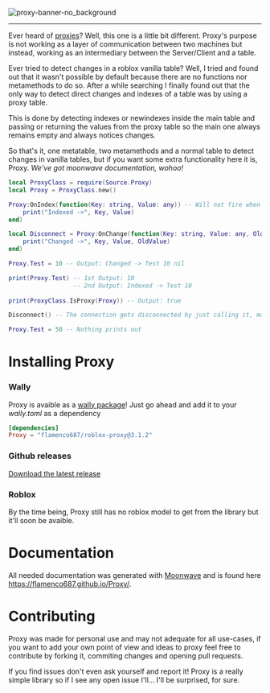 ![proxy-banner-no_background](https://user-images.githubusercontent.com/36084202/148576482-a52bd673-dea5-414a-ac80-4108d55e4c4d.png)

---

Ever heard of [proxies](https://en.wikipedia.org/wiki/Proxy_server)? Well, this one is a little bit different. Proxy's purpose is not working as a layer of communication between two machines but instead, working as an intermediary between the Server/Client and a table.

Ever tried to detect changes in a roblox vanilla table? Well, I tried and found out that it wasn't possible by default because there are no functions nor metamethods to do so. After a while searching I finally found out that the only way to detect direct changes and indexes of a table was by using a proxy table. 

This is done by detecting indexes or newindexes inside the main table and passing or returning the values from the proxy table so the main one always remains empty and always notices changes. 

So that's it, one metatable, two metamethods and a normal table to detect changes in vanilla tables, but if you want some extra functionality here it is, Proxy. *We've got moonwave documentation, wohoo!*

```lua
local ProxyClass = require(Source.Proxy)
local Proxy = ProxyClass.new()

Proxy:OnIndex(function(Key: string, Value: any)) -- Will not fire when the key changes but when it is indexed (ex.: print)
    print("Indexed ->", Key, Value)
end)

local Disconnect = Proxy:OnChange(function(Key: string, Value: any, OldValue: any)
    print("Changed ->", Key, Value, OldValue)
end)

Proxy.Test = 10 -- Output: Changed -> Test 10 nil

print(Proxy.Test) -- 1st Output: 10
                  -- 2nd Output: Indexed -> Test 10
                  
print(ProxyClass.IsProxy(Proxy)) -- Output: true

Disconnect() -- The connection gets disconnected by just calling it, magic! Inspired by Fusion by Elttob

Proxy.Test = 50 -- Nothing prints out
```
# Installing Proxy
### Wally
Proxy is avaible as a [wally package](https://wally.run/package/flamenco687/roblox-proxy)! Just go ahead and add it to your *wally.toml* as a dependency
```toml
[dependencies]
Proxy = "flamenco687/roblox-proxy@3.1.2"
```
### Github releases
[Download the latest release](https://github.com/flamenco687/Proxy/releases/tag/v3.1.1)
### Roblox
By the time being, Proxy still has no roblox model to get from the library but it'll soon be avaible.
# Documentation
All needed documentation was generated with [Moonwave](https://github.com/UpliftGames/moonwave) and is found here https://flamenco687.github.io/Proxy/.
# Contributing
Proxy was made for personal use and may not adequate for all use-cases, if you want to add your own point of view and ideas to proxy feel free to contribute by forking it, commiting changes and opening pull requests. 

If you find issues don't even ask yourself and report it! Proxy is a really simple library so if I see any open issue I'll... I'll be surprised, for sure.
